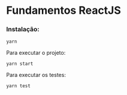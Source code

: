 # Fundamentos ReactJS

### Instalação:

```
yarn
```

Para executar o projeto:

```
yarn start
```

Para executar os testes:

```
yarn test
```
